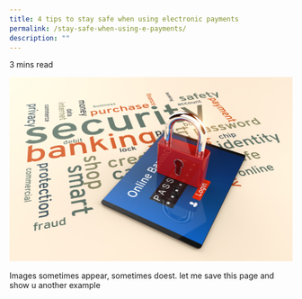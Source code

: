 ```yaml
---
title: 4 tips to stay safe when using electronic payments
permalink: /stay-safe-when-using-e-payments/
description: ""
---
```

3 mins read

![](/images/4%20tips.jfif)

Images sometimes appear, sometimes doest. let me save this page and show u another example
